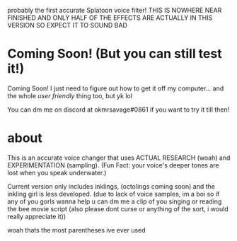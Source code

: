 probably the first accurate Splatoon voice filter!
 THIS IS NOWHERE NEAR FINISHED AND ONLY HALF OF THE EFFECTS ARE ACTUALLY IN THIS VERSION SO EXPECT IT TO SOUND BAD

# Coming Soon! (But you can still test it!)

Coming Soon! I just need to figure out how to get it off my computer... and the whole *user friendly* thing too, but yk lol

You can dm me on discord at okmrsavage#0861 if you want to try it till then!

# about

This is an accurate voice changer that uses ACTUAL RESEARCH (woah) and EXPERIMENTATION (sampling).
(Fun Fact: your voice's deeper tones are lost when you speak underwater.)


Current version only includes inklings, (octolings coming soon) and the inkling girl is less developed. (due to lack of voice samples, im a boi so if any of you gorls wanna help u can dm me a clip of you singing or reading the bee movie script (also please dont curse or anything of the sort, i would really appreciate it))

woah thats the most parentheses ive ever used
